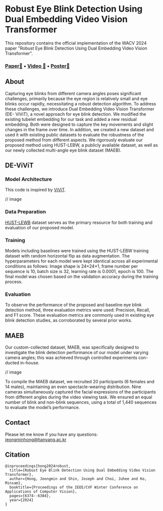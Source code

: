 # Robust Eye Blink Detection Using Dual Embedding Video Vision Transformer

This repository contains the official implementation of the WACV 2024 paper "Robust Eye Blink Detection Using Dual Embedding Video Vision Transformer".

### [Paper📝](https://openaccess.thecvf.com/content/WACV2024/html/Hong_Robust_Eye_Blink_Detection_Using_Dual_Embedding_Video_Vision_Transformer_WACV_2024_paper.html) • [Video 🎥](https://youtu.be/i2CWdyRcgWQ?feature=shared) • [Poster📂]() ###

## About
Capturing eye blinks from different camera angles poses significant challenges, primarily because the eye region is relatively small and eye blinks occur rapidly, necessitating a robust detection algorithm. To address these challenges, we introduce Dual Embedding Video Vision Transformer (DE- ViViT), a novel approach for eye blink detection. We modified the existing tubelet embedding for our task and added a new residual embedding. Both were designed to capture the key movements and slight changes in the frame over time. In addition, we created a new dataset and used it with existing public datasets to evaluate the robustness of the proposed method from different aspects. We rigorously evaluate our proposed method using HUST-LEBW, a publicly available dataset, as well as our newly collected multi-angle eye blink dataset (MAEB).

## DE-ViViT
### Model Architecture
This code is inspired by [ViViT](https://keras.io/examples/vision/vivit/). 

// image

### Data Preparation
[HUST-LEWB](https://thorhu.github.io/Eyeblink-in-the-wild/) dataset serves as the primary resource for both training and evaluation of our proposed model.


### Training 
Models including baselines were trained using the HUST-LEBW training dataset with random horizontal flip as data augmentation. The hyperparameters for each model were kept identical across all experimental conditions as follows: Image shape is 24×24×1, frame number per sequence is 10, batch size is 32, learning rate is 0.0001, epoch is 100. The final model was chosen based on the validation accuracy during the training process.


### Evaluation
To observe the performance of the proposed and baseline eye blink detection method, three evaluation metrics were used: Precision, Recall, and F1 score. These evaluation metrics are commonly used in existing eye blink detection studies, as corroborated by several prior works. 


## MAEB
Our custom-collected dataset, MAEB, was specifically designed to investigate the blink detection performance of our model under varying camera angles; this was achieved through controlled experiments con- ducted in-house.

// image


To compile the MAEB dataset, we recruited 20 participants (6 females and 14 males), maintaining an even spectacle-wearing distribution. Nine cameras simultaneously captured the facial expressions of the participants from different angles during the video viewing task. We ensured an equal number of blink and non-blink sequences, using a total of 1,440 sequences to evaluate the model’s performance.

## Contact 
Please let me know if you have any questions: jeongminhong@hanyang.ac.kr

## Citation
```
@inproceedings{hong2024robust,
  title={Robust Eye Blink Detection Using Dual Embedding Video Vision Transformer},
  author={Hong, Jeongmin and Shin, Joseph and Choi, Juhee and Ko, Minsam},
  booktitle={Proceedings of the IEEE/CVF Winter Conference on Applications of Computer Vision},
  pages={6374--6384},
  year={2024}
}
```

